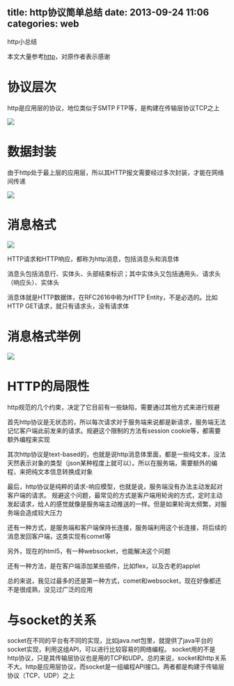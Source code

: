 title: http协议简单总结
date: 2013-09-24 11:06
categories: web 
---
http小总结
<!--more-->

本文大量参考[http](http://zsxxsz.iteye.com/blog/568250)，对原作者表示感谢 

# 协议层次 

http是应用层的协议，地位类似于SMTP FTP等，是构建在传输层协议TCP之上 

![](http://dl.iteye.com/upload/attachment/0071/8427/9b009ed5-bc55-3d04-8a93-22adbe1091eb.jpg)

# 数据封装 

由于http处于最上层的应用层，所以其HTTP报文需要经过多次封装，才能在网络间传递 

![](http://dl.iteye.com/upload/attachment/0071/8435/d6e37726-53d1-364b-9ac5-7f1e432378ac.jpg)

# 消息格式 

![](http://dl.iteye.com/upload/attachment/0071/8431/0d39ab7c-6b7f-37e4-a337-f5e7d3ddc458.jpg)

HTTP请求和HTTP响应，都称为http消息，包括消息头和消息体 

消息头包括消息行、实体头、头部结束标识；其中实体头又包括通用头、请求头（响应头）、实体头 

消息体就是HTTP数据体，在RFC2616中称为HTTP Entity，不是必选的。比如HTTP GET请求，就只有请求头，没有请求体 

# 消息格式举例 

![](http://dl.iteye.com/upload/attachment/0071/8433/7a1da177-6374-3c94-b475-f2650350225a.jpg)

# HTTP的局限性 

http规范的几个约束，决定了它目前有一些缺陷，需要通过其他方式来进行规避 

首先http协议是无状态的，所以每次请求对于服务端来说都是新请求，服务端无法记忆客户端此前发来的请求。规避这个限制的方法有session cookie等，都需要额外编程来实现 

其次http协议是text-based的，也就是说http消息体里面，都是一些纯文本，没法天然表示对象的类型（json某种程度上就可以）。所以在服务端，需要额外的编程，来把纯文本信息转换成对象 

最后，http协议是纯粹的请求-响应模型，也就是说，服务端没有办法主动发起对客户端的请求。 规避这个问题，最常见的方式是客户端用轮询的方式，定时主动发起请求，给人的感觉就像是服务端主动推送的一样。但是如果轮询太频繁，对服务端会造成较大压力 

还有一种方式，是服务端和客户端保持长连接，服务端利用这个长连接，将后续的消息发回客户端，这类实现有comet等 

另外，现在的html5，有一种websocket，也能解决这个问题 

还有一种方法，是在客户端添加某些插件，比如flex，以及古老的applet 

总的来说，我见过最多的还是第一种方式，comet和websocket，现在好像都还不是很成熟，没见过广泛的应用

# 与socket的关系 

socket在不同的平台有不同的实现，比如java.net包里，就提供了java平台的socket实现，利用这组API，可以进行比较容易的网络编程。 socket用的不是http协议，只是其传输层协议也是用的TCP和UDP。总的来说，socket和http关系不大。http是应用层协议，而socket是一组编程API接口。两者都是构建于传输层协议（TCP、UDP）之上